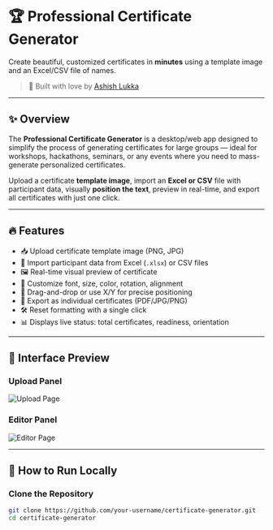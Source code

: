 # 🏆 Professional Certificate Generator

Create beautiful, customized certificates in **minutes** using a template image and an Excel/CSV file of names.

> 🚀 Built with love by [Ashish Lukka](#)

---

## ✨ Overview

The **Professional Certificate Generator** is a desktop/web app designed to simplify the process of generating certificates for large groups — ideal for workshops, hackathons, seminars, or any events where you need to mass-generate personalized certificates.

Upload a certificate **template image**, import an **Excel or CSV** file with participant data, visually **position the text**, preview in real-time, and export all certificates with just one click.

---

## 🔥 Features

- 📥 Upload certificate template image (PNG, JPG)
- 🧾 Import participant data from Excel (`.xlsx`) or CSV files
- 🖼️ Real-time visual preview of certificate
- 🎨 Customize font, size, color, rotation, alignment
- 📐 Drag-and-drop or use X/Y for precise positioning
- 📄 Export as individual certificates (PDF/JPG/PNG)
- 🛠️ Reset formatting with a single click
- 📊 Displays live status: total certificates, readiness, orientation

---

## 📸 Interface Preview

### Upload Panel
![Upload Page](https://i.postimg.cc/63q7FJxw/c9872ddb-dcbe-4d9b-9d3e-1908a16e0afd.png)

### Editor Panel
![Editor Page](https://i.postimg.cc/qv5bYKF5/74f93d72-ca7c-4bfc-a83e-1c0e9afa3c4f.png)

---

## 🚀 How to Run Locally

### Clone the Repository

```bash
git clone https://github.com/your-username/certificate-generator.git
cd certificate-generator
